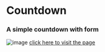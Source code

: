 # Countdown
### A simple countdown with form
![image](https://user-images.githubusercontent.com/86209425/181652594-2fe2cd7c-188a-410d-a31d-34e54091c0ed.png)
<a href="https://fnsigor.github.io/Countdown/">click here to visit the page</a>
